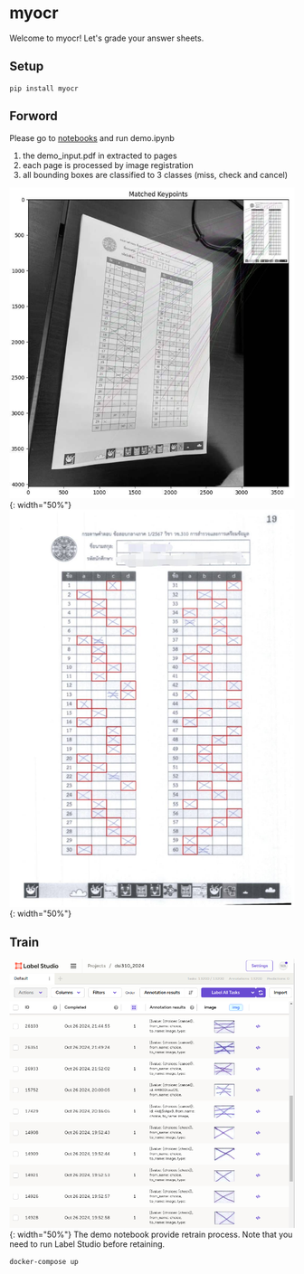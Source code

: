 # myocr
Welcome to myocr! Let's grade your answer sheets.

## Setup

```
pip install myocr
```

## Forword
Please go to [notebooks](notebooks) and run demo.ipynb
1. the demo_input.pdf in extracted to pages
2. each page is processed by image registration
3. all bounding boxes are classified to 3 classes (miss, check and cancel)

![iamge registration](assets/image_registration.jpg){: width="50%"}
![label studio](assets/bbox_classification.jpg){: width="50%"}

## Train

![label studio](assets/label_studio.png){: width="50%"}
The demo notebook provide retrain process.
Note that you need to run Label Studio before retaining.

```
docker-compose up
```